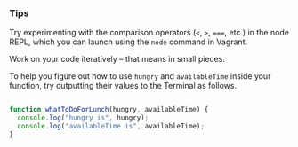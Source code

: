 ### Tips

Try experimenting with the comparison operators (`<`, `>`, `===`, etc.) in the node REPL, which you can launch using the `node` command in Vagrant.

Work on your code iteratively – that means in small pieces.

To help you figure out how to use `hungry` and `availableTime` inside your function, try outputting their values to the Terminal as follows.


```javascript

function whatToDoForLunch(hungry, availableTime) {
  console.log("hungry is", hungry);
  console.log("availableTime is", availableTime);
}

```

